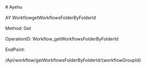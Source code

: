 <br>#     Ayehu</br>
<br>AY WorkflowgetWorkflowsFolderByFolderId</br>
<br>Method: Get</br>
<br>OperationID: Workflow_getWorkflowsFolderByFolderId</br>
<br>EndPoint:</br>
<br>/Api/workflow/getWorkflowsFolderByFolderId/{workflowGroupId}</br>
